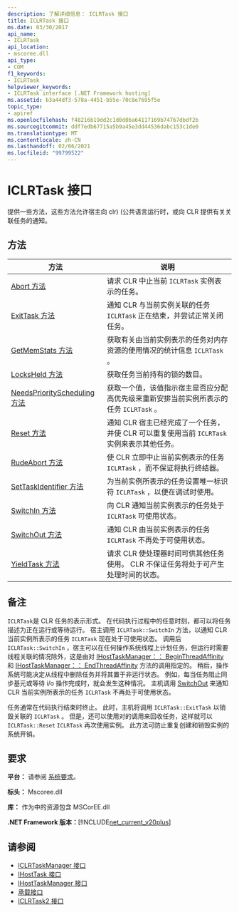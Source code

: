 ```yaml
---
description: 了解详细信息： ICLRTask 接口
title: ICLRTask 接口
ms.date: 03/30/2017
api_name:
- ICLRTask
api_location:
- mscoree.dll
api_type:
- COM
f1_keywords:
- ICLRTask
helpviewer_keywords:
- ICLRTask interface [.NET Framework hosting]
ms.assetid: b3a44df3-578a-4451-b55e-70c8e7695f5e
topic_type:
- apiref
ms.openlocfilehash: f48216b19dd2c1d0d0ba64117169b74767dbdf2b
ms.sourcegitcommit: ddf7edb67715a5b9a45e3dd44536dabc153c1de0
ms.translationtype: MT
ms.contentlocale: zh-CN
ms.lasthandoff: 02/06/2021
ms.locfileid: "99799522"
---
```

# <a name="iclrtask-interface"></a>ICLRTask 接口

提供一些方法，这些方法允许宿主向 clr)  (公共语言运行时，或向 CLR 提供有关关联任务的通知。  
  
## <a name="methods"></a>方法  
  
|方法|说明|  
|------------|-----------------|  
|[Abort 方法](iclrtask-abort-method.md)|请求 CLR 中止当前 `ICLRTask` 实例表示的任务。|  
|[ExitTask 方法](iclrtask-exittask-method.md)|通知 CLR 与当前实例关联的任务 `ICLRTask` 正在结束，并尝试正常关闭任务。|  
|[GetMemStats 方法](iclrtask-getmemstats-method.md)|获取有关由当前实例表示的任务对内存资源的使用情况的统计信息 `ICLRTask` 。|  
|[LocksHeld 方法](iclrtask-locksheld-method.md)|获取任务当前持有的锁的数目。|  
|[NeedsPriorityScheduling 方法](iclrtask-needspriorityscheduling-method.md)|获取一个值，该值指示宿主是否应分配高优先级来重新安排当前实例所表示的任务 `ICLRTask` 。|  
|[Reset 方法](iclrtask-reset-method.md)|通知 CLR 宿主已经完成了一个任务，并使 CLR 可以重复使用当前 `ICLRTask` 实例来表示其他任务。|  
|[RudeAbort 方法](iclrtask-rudeabort-method.md)|使 CLR 立即中止当前实例表示的任务 `ICLRTask` ，而不保证将执行终结器。|  
|[SetTaskIdentifier 方法](iclrtask-settaskidentifier-method.md)|为当前实例所表示的任务设置唯一标识符 `ICLRTask` ，以便在调试时使用。|  
|[SwitchIn 方法](iclrtask-switchin-method.md)|向 CLR 通知当前实例表示的任务处于 `ICLRTask` 可使用状态。|  
|[SwitchOut 方法](iclrtask-switchout-method.md)|通知 CLR 由当前实例表示的任务 `ICLRTask` 不再处于可使用状态。|  
|[YieldTask 方法](iclrtask-yieldtask-method.md)|请求 CLR 使处理器时间可供其他任务使用。 CLR 不保证任务将处于可产生处理时间的状态。|  
  
## <a name="remarks"></a>备注  

 `ICLRTask`是 CLR 任务的表示形式。 在代码执行过程中的任意时刻，都可以将任务描述为正在运行或等待运行。 宿主调用 `ICLRTask::SwitchIn` 方法，以通知 CLR 当前实例所表示的任务 `ICLRTask` 现在处于可使用状态。 调用后 `ICLRTask::SwitchIn` ，宿主可以在任何操作系统线程上计划任务，但运行时需要线程关联的情况除外，这是由对 [IHostTaskManager：： BeginThreadAffinity](ihosttaskmanager-beginthreadaffinity-method.md) 和 [IHostTaskManager：： EndThreadAffinity](ihosttaskmanager-endthreadaffinity-method.md) 方法的调用指定的。 稍后，操作系统可能决定从线程中删除任务并将其置于非运行状态。 例如，每当任务阻止同步基元或等待 i/o 操作完成时，就会发生这种情况。 主机调用 [SwitchOut](iclrtask-switchout-method.md) 来通知 CLR 当前实例所表示的任务 `ICLRTask` 不再处于可使用状态。  
  
 任务通常在代码执行结束时终止。 此时，主机将调用 `ICLRTask::ExitTask` 以销毁关联的 `ICLRTask` 。 但是，还可以使用对的调用来回收任务，这样就可以 `ICLRTask::Reset` `ICLRTask` 再次使用实例。 此方法可防止重复创建和销毁实例的系统开销。  
  
## <a name="requirements"></a>要求  

 **平台：** 请参阅 [系统要求](../../get-started/system-requirements.md)。  
  
 **标头：** Mscoree.dll  
  
 **库：** 作为中的资源包含 MSCorEE.dll  
  
 **.NET Framework 版本：**[!INCLUDE[net_current_v20plus](../../../../includes/net-current-v20plus-md.md)]  
  
## <a name="see-also"></a>请参阅

- [ICLRTaskManager 接口](iclrtaskmanager-interface.md)
- [IHostTask 接口](ihosttask-interface.md)
- [IHostTaskManager 接口](ihosttaskmanager-interface.md)
- [承载接口](hosting-interfaces.md)
- [ICLRTask2 接口](iclrtask2-interface.md)
